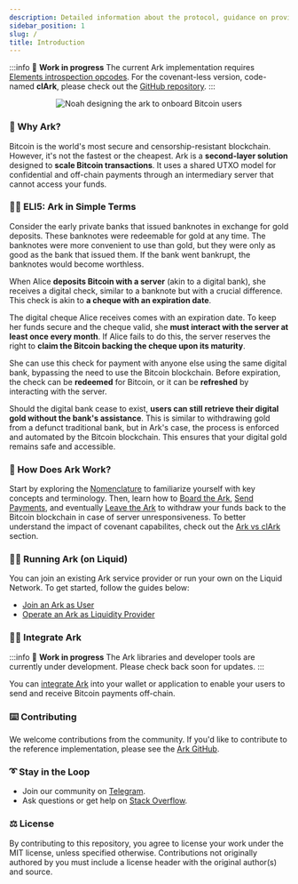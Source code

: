 ```yaml
---
description: Detailed information about the protocol, guidance on providing liquidity, and instructions on how to efficiently spend your coins off-chain in a secure manner
sidebar_position: 1
slug: /
title: Introduction
---
```


:::info
🚧 **Work in progress**
The current Ark implementation requires [Elements introspection opcodes](https://github.com/ElementsProject/elements/blob/master/doc/tapscript_opcodes.md).
For the covenant-less version, code-named **clArk**, please check out the [GitHub repository](https://github.com/ark-network/ark).
:::

<div align="center">
  <img src="/img/ark-banner.png" alt="Noah designing the ark to onboard Bitcoin users"/>
</div>



### 🤔 Why Ark?

Bitcoin is the world's most secure and censorship-resistant blockchain. However, it's not the fastest or the cheapest. Ark is a **second-layer solution** designed to **scale Bitcoin transactions**. It uses a shared UTXO model for confidential and off-chain payments through an intermediary server that cannot access your funds.

### 👶🏼 ELI5: Ark in Simple Terms

Consider the early private banks that issued banknotes in exchange for gold deposits. These banknotes were redeemable for gold at any time. The banknotes were more convenient to use than gold, but they were only as good as the bank that issued them. If the bank went bankrupt, the banknotes would become worthless.

When Alice **deposits Bitcoin with a server** (akin to a digital bank), she receives a digital check, similar to a banknote but with a crucial difference. This check is akin to **a cheque with an expiration date**.

The digital cheque Alice receives comes with an expiration date. To keep her funds secure and the cheque valid, she **must interact with the server at least once every month**. If Alice fails to do this, the server reserves the right to **claim the Bitcoin backing the cheque upon its maturity**.

She can use this check for payment with anyone else using the same digital bank, bypassing the need to use the Bitcoin blockchain. Before expiration, the check can be **redeemed** for Bitcoin, or it can be **refreshed** by interacting with the server.

Should the digital bank cease to exist, **users can still retrieve their digital gold without the bank's assistance**. This is similar to withdrawing gold from a defunct traditional bank, but in Ark's case, the process is enforced and automated by the Bitcoin blockchain. This ensures that your digital gold remains safe and accessible.

### 📜 How Does Ark Work?

Start by exploring the [Nomenclature](./learn/nomenclature.md) to familiarize yourself with key concepts and terminology. Then, learn how to [Board the Ark](./learn/boarding.md), [Send Payments](./learn/payments.md), and eventually [Leave the Ark](./learn/leaving.md) to withdraw your funds back to the Bitcoin blockchain in case of server unresponsiveness.
To better understand the impact of covenant capabilites, check out the [Ark vs clArk](./learn/clark) section.

### 🏃‍♀️ Running Ark (on Liquid)

You can join an existing Ark service provider or run your own on the Liquid Network. To get started, follow the guides below:

- [Join an Ark as User](./user/intro.md)
- [Operate an Ark as Liquidity Provider](./provider/intro.md)

### 👩‍💻 Integrate Ark

:::info
🚧 **Work in progress**
The Ark libraries and developer tools are currently under development. Please check back soon for updates.
:::

You can [integrate Ark](./developers/get-started.md) into your wallet or application to enable your users to send and receive Bitcoin payments off-chain.

### ⌨️ Contributing

We welcome contributions from the community. If you'd like to contribute to the reference implementation, please see the [Ark GitHub](https://github.com/ark-network).

### ➰ Stay in the Loop

- Join our community on [Telegram](https://t.me/ark_network_community).
- Ask questions or get help on [Stack Overflow](https://bitcoin.stackexchange.com/questions/tagged/ark).

### ⚖️ License

By contributing to this repository, you agree to license your work under the MIT license, unless specified otherwise. Contributions not originally authored by you must include a license header with the original author(s) and source.
